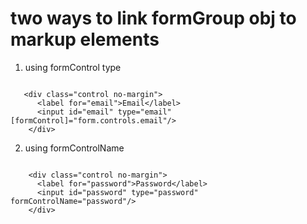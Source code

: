 # two ways to link formGroup obj to markup elements

1. using formControl type
```TS

   <div class="control no-margin">
      <label for="email">Email</label>
      <input id="email" type="email" [formControl]="form.controls.email"/>
    </div>

```

2. using formControlName
```TS

    <div class="control no-margin">
      <label for="password">Password</label>
      <input id="password" type="password" formControlName="password"/>
    </div>

```